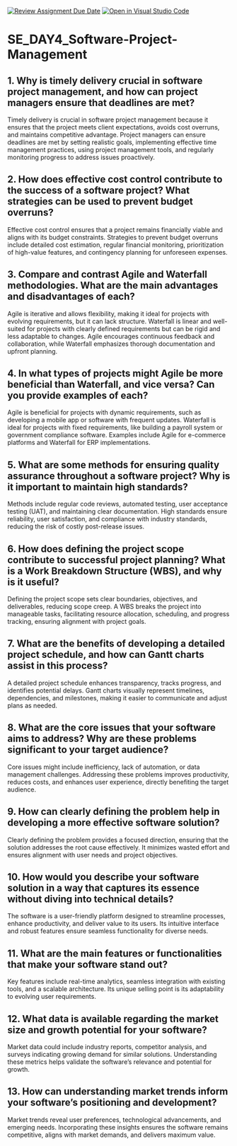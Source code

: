 [![Review Assignment Due Date](https://classroom.github.com/assets/deadline-readme-button-22041afd0340ce965d47ae6ef1cefeee28c7c493a6346c4f15d667ab976d596c.svg)](https://classroom.github.com/a/9pw6JKcu)
[![Open in Visual Studio Code](https://classroom.github.com/assets/open-in-vscode-2e0aaae1b6195c2367325f4f02e2d04e9abb55f0b24a779b69b11b9e10269abc.svg)](https://classroom.github.com/online_ide?assignment_repo_id=17270758&assignment_repo_type=AssignmentRepo)
# SE_DAY4_Software-Project-Management
## 1. Why is timely delivery crucial in software project management, and how can project managers ensure that deadlines are met?
Timely delivery is crucial in software project management because it ensures that the project meets client expectations, avoids cost overruns, and maintains competitive advantage. Project managers can ensure deadlines are met by setting realistic goals, implementing effective time management practices, using project management tools, and regularly monitoring progress to address issues proactively.
## 2. How does effective cost control contribute to the success of a software project? What strategies can be used to prevent budget overruns?
Effective cost control ensures that a project remains financially viable and aligns with its budget constraints. Strategies to prevent budget overruns include detailed cost estimation, regular financial monitoring, prioritization of high-value features, and contingency planning for unforeseen expenses.
## 3. Compare and contrast Agile and Waterfall methodologies. What are the main advantages and disadvantages of each?
Agile is iterative and allows flexibility, making it ideal for projects with evolving requirements, but it can lack structure. Waterfall is linear and well-suited for projects with clearly defined requirements but can be rigid and less adaptable to changes. Agile encourages continuous feedback and collaboration, while Waterfall emphasizes thorough documentation and upfront planning.
## 4. In what types of projects might Agile be more beneficial than Waterfall, and vice versa? Can you provide examples of each?
Agile is beneficial for projects with dynamic requirements, such as developing a mobile app or software with frequent updates. Waterfall is ideal for projects with fixed requirements, like building a payroll system or government compliance software. Examples include Agile for e-commerce platforms and Waterfall for ERP implementations.
## 5. What are some methods for ensuring quality assurance throughout a software project? Why is it important to maintain high standards?
Methods include regular code reviews, automated testing, user acceptance testing (UAT), and maintaining clear documentation. High standards ensure reliability, user satisfaction, and compliance with industry standards, reducing the risk of costly post-release issues.
## 6. How does defining the project scope contribute to successful project planning? What is a Work Breakdown Structure (WBS), and why is it useful?
Defining the project scope sets clear boundaries, objectives, and deliverables, reducing scope creep. A WBS breaks the project into manageable tasks, facilitating resource allocation, scheduling, and progress tracking, ensuring alignment with project goals.
## 7. What are the benefits of developing a detailed project schedule, and how can Gantt charts assist in this process?
A detailed project schedule enhances transparency, tracks progress, and identifies potential delays. Gantt charts visually represent timelines, dependencies, and milestones, making it easier to communicate and adjust plans as needed.
## 8. What are the core issues that your software aims to address? Why are these problems significant to your target audience?
Core issues might include inefficiency, lack of automation, or data management challenges. Addressing these problems improves productivity, reduces costs, and enhances user experience, directly benefiting the target audience.
## 9. How can clearly defining the problem help in developing a more effective software solution?
Clearly defining the problem provides a focused direction, ensuring that the solution addresses the root cause effectively. It minimizes wasted effort and ensures alignment with user needs and project objectives.
## 10. How would you describe your software solution in a way that captures its essence without diving into technical details?
The software is a user-friendly platform designed to streamline processes, enhance productivity, and deliver value to its users. Its intuitive interface and robust features ensure seamless functionality for diverse needs.
## 11. What are the main features or functionalities that make your software stand out?
Key features include real-time analytics, seamless integration with existing tools, and a scalable architecture. Its unique selling point is its adaptability to evolving user requirements.
## 12. What data is available regarding the market size and growth potential for your software?
Market data could include industry reports, competitor analysis, and surveys indicating growing demand for similar solutions. Understanding these metrics helps validate the software’s relevance and potential for growth.
## 13. How can understanding market trends inform your software’s positioning and development?
Market trends reveal user preferences, technological advancements, and emerging needs. Incorporating these insights ensures the software remains competitive, aligns with market demands, and delivers maximum value.
